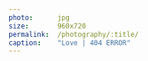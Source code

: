 ```yaml
---
photo:      jpg
size:       960x720
permalink:  /photography/:title/
caption:    "Love | 404 ERROR"
---
```


